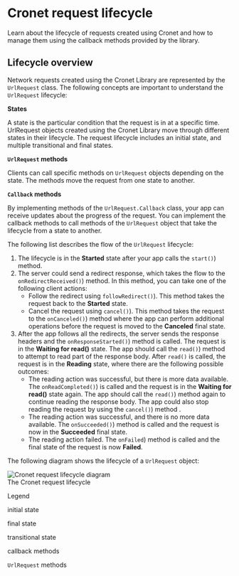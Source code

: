 # Cronet request lifecycle

Learn about the lifecycle of requests created using Cronet and how to manage them using the callback methods provided by the library.

Lifecycle overview
------------------

Network requests created using the Cronet Library are represented by the `UrlRequest` class. The following concepts are important to understand the `UrlRequest` lifecycle:

**States**

A state is the particular condition that the request is in at a specific time. UrlRequest objects created using the Cronet Library move through different states in their lifecycle. The request lifecycle includes an initial state, and multiple transitional and final states.

**`UrlRequest` methods**

Clients can call specific methods on `UrlRequest` objects depending on the state. The methods move the request from one state to another.

**`Callback` methods**

By implementing methods of the `UrlRequest.Callback` class, your app can receive updates about the progress of the request. You can implement the callback methods to call methods of the `UrlRequest` object that take the lifecycle from a state to another.

The following list describes the flow of the `UrlRequest` lifecycle:

1.  The lifecycle is in the **Started** state after your app calls the `start()`) method.
2.  The server could send a redirect response, which takes the flow to the `onRedirectReceived()`) method. In this method, you can take one of the following client actions:
    *   Follow the redirect using `followRedirect()`). This method takes the request back to the **Started** state.
    *   Cancel the request using `cancel()`). This method takes the request to the `onCanceled()`) method where the app can perform additional operations before the request is moved to the **Canceled** final state.
3.  After the app follows all the redirects, the server sends the response headers and the `onResponseStarted()`) method is called. The request is in the **Waiting for read()** state. The app should call the `read()`) method to attempt to read part of the response body. After `read()` is called, the request is in the **Reading** state, where there are the following possible outcomes:
    *   The reading action was successful, but there is more data available. The `onReadCompleted()`) is called and the request is in the **Waiting for read()** state again. The app should call the `read()`) method again to continue reading the response body. The app could also stop reading the request by using the `cancel()`) method .
    *   The reading action was successful, and there is no more data available. The `onSucceeded()`) method is called and the request is now in the **Succeeded** final state.
    *   The reading action failed. The `onFailed`) method is called and the final state of the request is now **Failed**.

The following diagram shows the lifecycle of a `UrlRequest` object:

![Cronet request lifecycle
diagram](https://developer.android.com/static/images/guide/topics/connectivity/cronet-lifecycle.svg)  
The Cronet request lifecycle

Legend

initial state

final state

transitional state

callback methods

`UrlRequest` methods